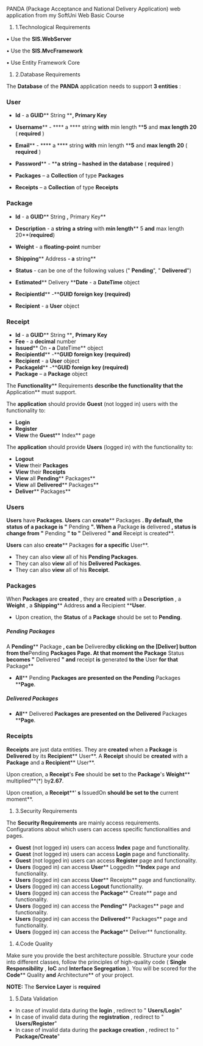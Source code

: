 PANDA (Package Acceptance and National Delivery Application) web application from my SoftUni Web Basic Course

1. 1.Technological Requirements

• Use the **SIS.WebServer**

• Use the **SIS.MvcFramework**

• Use Entity Framework Core

1. 2.Database Requirements

The **Database** of the **PANDA** application needs to support **3 entities** :

### User

- **Id** - a **GUID**** String ****, Primary Key**
- **Username**** - **** a **** string **with** min length ****5** and **max length 20** ( **required** )

- **Email**** - **** a **** string **with** min length ****5** and **max length 20** ( **required** )
- **Password**** - ****a**  **string – hashed**  **in the database** ( **required** )
- **Packages** – a **Collection** of type **Packages**
- **Receipts** – a **Collection** of type **Receipts**

### Package

- **Id** - a **GUID**** String ****,**** Primary Key**

- **Description** - a **string**  **a**  **string** with **min length**** 5 **and** max length 20**(**required**)

- **Weight** - a **floating-point** number
- **Shipping**** Address **- a** string**
- **Status** - can be one of the following values (&quot; **Pending**&quot;, &quot; **Delivered**&quot;)
- **Estimated**** Delivery ****Date** - a **DateTime** object
- **RecipientId**** -****GUID foreign key (required)**
- **Recipient** - a **User** object

### Receipt

- **Id** - a **GUID**** String ****,**  **Primary Key**
- **Fee** - a **decimal** number
- **Issued**** On **- a** DateTime** object
- **RecipientId**** -****GUID foreign key (required)**
- **Recipient** - a **User** object
- **PackageId**** -****GUID foreign key (required)**
- **Package** – a **Package** object

The **Functionality**** Requirements **describe the functionality that the** Application** must support.

The **application** should provide **Guest** (not logged in) users with the functionality to:

- **Login**
- **Register**
- **View** the **Guest**** Index** page

The **application** should provide **Users** (logged in) with the functionality to:

- **Logout**
- **View** their **Packages**
- **View** their **Receipts**
- **View** all **Pending**** Packages**
- **View** all **Delivered**** Packages**
- **Deliver**** Packages**

### Users

**Users** have **Packages**. **Users** can **create**** Packages **. By default, the status of a package is &quot;** Pending **&quot;. When a** Package **is** delivered **, status is change from &quot;** Pending **&quot; to &quot;** Delivered **&quot; and** Receipt is created**.

**Users** can also **create**** Packages **for a specific** User**.

- They can also **view** all of his **Pending Packages**.
- They can also **view** all of his **Delivered Packages**.
- They can also **view** all of his **Receipt**.

### Packages

When **Packages** are **created** , they are **created** with a **Description** , a **Weight** , a **Shipping**** Address **and a** Recipient ****User**.

- Upon creation, the **Status** of a **Package** should be set to **Pending**.

##### Pending Packages

A **Pending**** Package **, can be** Delivered**by clicking on the [**Deliver**] button from the**Pending ****Packages** Page. At that moment the **Package**** Status **becomes &quot;** Delivered **&quot; and** receipt **is** generated **to the** User **for that** Package**

- **All**** Pending ****Packages** are presented on the **Pending**** Packages ****Page**.

##### Delivered Packages

- **All**** Delivered ****Packages** are presented on the **Delivered**** Packages ****Page**.

### Receipts

**Receipts** are just data entities. They are **created** when a **Package** is **Delivered** by its **Recipient**** User**.
A **Receipt** should be **created** with a **Package** and a **Recipient**** User**.

Upon creation, a **Receipt**&#39;s **Fee** should be **set** to the **Package**&#39;s **Weight**** multiplied**(\*) by**2.67**.

Upon creation, a **Receipt****&#39; **s** IssuedOn **should be set to the** current moment**.

1. 3.Security Requirements

The **Security Requirements** are mainly access requirements. Configurations about which users can access specific functionalities and pages.

- **Guest** (not logged in) users can access **Index** page and functionality.
- **Guest** (not logged in) users can access **Login** page and functionality.
- **Guest** (not logged in) users can access **Register** page and functionality.
- **Users** (logged in) can access **User**** LoggedIn ****Index** page and functionality.
- **Users** (logged in) can access **User**** Receipts** page and functionality.
- **Users** (logged in) can access **Logout** functionality.
- **Users** (logged in) can access the **Package**** Create** page and functionality.
- **Users** (logged in) can access the **Pending**** Packages** page and functionality.
- **Users** (logged in) can access the **Delivered**** Packages** page and functionality.
- **Users** (logged in) can access the **Package**** Deliver** functionality.

1. 4.Code Quality

Make sure you provide the best architecture possible. Structure your code into different classes, follow the principles of high-quality code ( **Single Responsibility** , **IoC** and **Interface Segregation** ). You will be scored for the **Code**** Quality **and** Architecture** of your project.

**NOTE:** The **Service Layer** is **required**

1. 5.Data Validation

- In case of invalid data during the **login** , redirect to &quot; **Users/Login**&quot;
- In case of invalid data during the **registration** , redirect to &quot; **Users/Register**&quot;
- In case of invalid data during the **package creation** , redirect to &quot; **Package/Create**&quot;